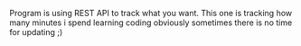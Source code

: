 Program is using REST API to track what you want. This one is tracking how many minutes i spend learning coding 
obviously sometimes there is no time for updating ;)